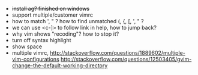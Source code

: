 * ~~install ag? finished on windows~~
* support multiple/customer vimrc
* how to match ', " ? how to find unmatched (, {, [, ', " ?
* we can use <c-]> to follow link in help, how to jump back?
* why vim shows "recoding"? how to stop it?
* turn off syntax highlight
* show space 
* multiple vimrc, http://stackoverflow.com/questions/1889602/multiple-vim-configurations 
http://stackoverflow.com/questions/12503405/gvim-change-the-default-working-directory


